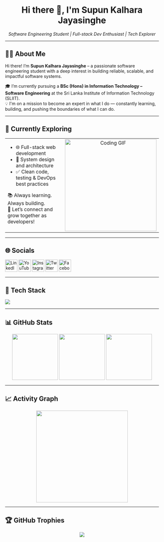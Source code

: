<h1 align="center">Hi there 👋, I'm Supun Kalhara Jayasinghe</h1>

<p align="center">
  <em>Software Engineering Student | Full-stack Dev Enthusiast | Tech Explorer</em>
</p>

---

## 🧑‍💻 About Me

Hi there! I’m **Supun Kalhara Jayasinghe** – a passionate software engineering student with a deep interest in building reliable, scalable, and impactful software systems.

🎓 I’m currently pursuing a **BSc (Hons) in Information Technology – Software Engineering** at the Sri Lanka Institute of Information Technology (SLIIT).  
💡 I'm on a mission to become an expert in what I do — constantly learning, building, and pushing the boundaries of what I can do.

---

## 🚀 Currently Exploring

<table>
  <tr>
    <td width="50%" valign="top">
      <ul>
        <li>🌐 Full-stack web development</li>
        <li>🧠 System design and architecture</li>
        <li>✅ Clean code, testing & DevOps best practices</li>
      </ul>
      <p>
        📚 Always learning. Always building.<br>
        🌱 Let’s connect and grow together as developers!
      </p>
    </td>
    <td width="50%" align="center">
      <img src="https://media.giphy.com/media/qgQUggAC3Pfv687qPC/giphy.gif" width="300" alt="Coding GIF">
    </td>
  </tr>
</table>

---

## 🌐 Socials

<p align="left">
  <a href="https://www.linkedin.com" target="_blank"><img src="https://raw.githubusercontent.com/maurodesouza/profile-readme-generator/master/src/assets/icons/social/linkedin/default.svg" width="40" alt="LinkedIn"/></a>
  <a href="https://www.youtube.com" target="_blank"><img src="https://raw.githubusercontent.com/maurodesouza/profile-readme-generator/master/src/assets/icons/social/youtube/default.svg" width="40" alt="YouTube"/></a>
  <a href="https://www.instagram.com" target="_blank"><img src="https://raw.githubusercontent.com/maurodesouza/profile-readme-generator/master/src/assets/icons/social/instagram/default.svg" width="40" alt="Instagram"/></a>
  <a href="https://www.twitter.com" target="_blank"><img src="https://raw.githubusercontent.com/maurodesouza/profile-readme-generator/master/src/assets/icons/social/twitter/default.svg" width="40" alt="Twitter"/></a>
  <a href="https://www.facebook.com" target="_blank"><img src="https://raw.githubusercontent.com/maurodesouza/profile-readme-generator/master/src/assets/icons/social/facebook/default.svg" width="40" alt="Facebook"/></a>
</p>

---

## 🧰 Tech Stack

<p align="left">
  <img src="https://skillicons.dev/icons?i=c,cpp,html,css,java,javascript,php,python,bootstrap,tailwind,wordpress,mysql,sqlite,mssql,tomcat,git,github,githubactions,figma,canva" />
</p>

---

## 📊 GitHub Stats

<div align="center">
  <img src="https://github-readme-stats.vercel.app/api?username=SupunKalharaJayasinghe&show_icons=true&theme=highcontrast&hide_border=false" height="150" />
  <img src="https://streak-stats.demolab.com?user=SupunKalharaJayasinghe&theme=highcontrast&hide_border=false" height="150" />
  <img src="https://github-readme-stats.vercel.app/api/top-langs/?username=SupunKalharaJayasinghe&layout=compact&theme=highcontrast&hide_border=false" height="150" />
</div>

---

## 📈 Activity Graph

<p align="center">
  <img src="https://github-readme-activity-graph.vercel.app/graph?username=SupunKalharaJayasinghe&theme=high-contrast&area=true&radius=16" height="300" />
</p>

---

## 🏆 GitHub Trophies

<p align="center">
  <img src="https://github-profile-trophy.vercel.app/?username=SupunKalharaJayasinghe&theme=dark_lover&row=1&margin-w=10&margin-h=10" />
</p>
